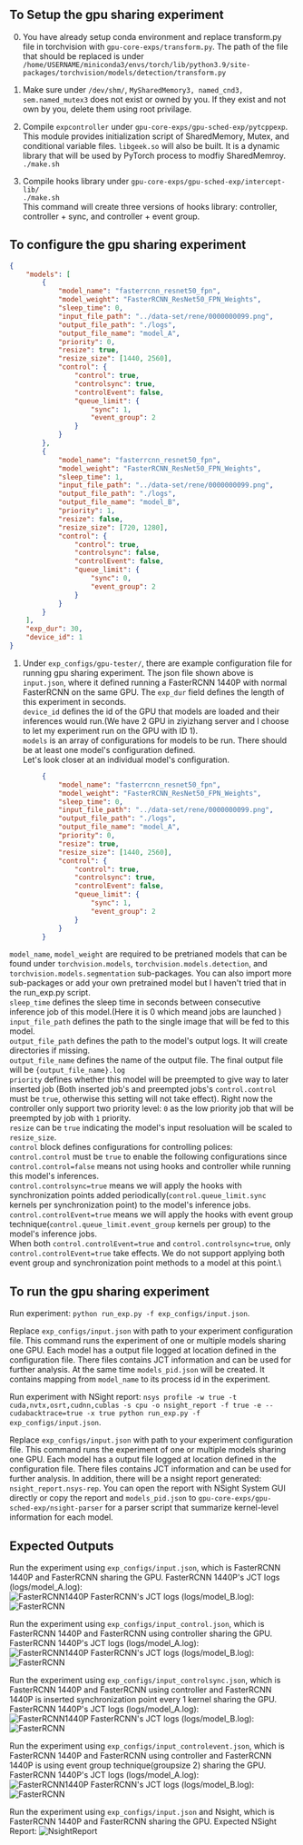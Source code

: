 ## To Setup the gpu sharing experiment 
0. You have already setup conda environment and replace transform.py file in torchvision with `gpu-core-exps/transform.py`. The path of the file that should be replaced is under `/home/USERNAME/miniconda3/envs/torch/lib/python3.9/site-packages/torchvision/models/detection/transform.py`

1. Make sure under `/dev/shm/`, `MySharedMemory3, named_cnd3, sem.named_mutex3` does not exist or owned by you. If they exist and not own by you, delete them using root privilage.

2. Compile `expcontroller` under `gpu-core-exps/gpu-sched-exp/pytcppexp`. This module provides initialization script of SharedMemory, Mutex, and conditional variable files. `libgeek.so` will also be built. It is a dynamic library that will be used by PyTorch process to modfiy SharedMemroy.\
`./make.sh`

3. Compile hooks library under `gpu-core-exps/gpu-sched-exp/intercept-lib/`\
`./make.sh`\
This command will create three versions of hooks library: controller, controller + sync, and controller + event group.


## To configure the gpu sharing experiment 
```json
{
	"models": [
		{
			"model_name": "fasterrcnn_resnet50_fpn",
			"model_weight": "FasterRCNN_ResNet50_FPN_Weights",
			"sleep_time": 0,
			"input_file_path": "../data-set/rene/0000000099.png",
			"output_file_path": "./logs",
			"output_file_name": "model_A",
			"priority": 0,
			"resize": true,
			"resize_size": [1440, 2560],
			"control": {
				"control": true,
				"controlsync": true,
				"controlEvent": false,
				"queue_limit": {
					"sync": 1,
					"event_group": 2
				}
			}
		},
		{
			"model_name": "fasterrcnn_resnet50_fpn",
			"model_weight": "FasterRCNN_ResNet50_FPN_Weights",
			"sleep_time": 1,
			"input_file_path": "../data-set/rene/0000000099.png",
			"output_file_path": "./logs",
			"output_file_name": "model_B",
			"priority": 1,
			"resize": false,
			"resize_size": [720, 1280],
			"control": {
				"control": true,
				"controlsync": false,
				"controlEvent": false,
				"queue_limit": {
					"sync": 0,
					"event_group": 2
				}
			}
		}
	],
	"exp_dur": 30,
	"device_id": 1
}

```
1. Under `exp_configs/gpu-tester/`, there are example configuration file for running gpu sharing experiment. The json file shown above is `input.json`, where it defined running a FasterRCNN 1440P with normal FasterRCNN on the same GPU.
The `exp_dur` field defines the length of this experiment in seconds.<br /> 
`device_id` defines the id of the GPU that models are loaded and their inferences would run.(We have 2 GPU in ziyizhang server and I choose to let my experiment run on the GPU with ID 1).<br />
`models` is an array of configurations for models to be run. There should be at least one model's configuration defined.<br />
Let's look closer at an individual model's configuration.
```json
        {
			"model_name": "fasterrcnn_resnet50_fpn",
			"model_weight": "FasterRCNN_ResNet50_FPN_Weights",
			"sleep_time": 0,
			"input_file_path": "../data-set/rene/0000000099.png",
			"output_file_path": "./logs",
			"output_file_name": "model_A",
			"priority": 0,
			"resize": true,
			"resize_size": [1440, 2560],
			"control": {
				"control": true,
				"controlsync": true,
				"controlEvent": false,
				"queue_limit": {
					"sync": 1,
					"event_group": 2
				}
			}
		}
```
`model_name`, `model_weight` are required to be pretrianed models that can be found under `torchvision.models`, `torchvision.models.detection`, and `torchvision.models.segmentation` sub-packages. You can also import more sub-packages or add your own pretrained model but I haven't tried that in the run_exp.py script.<br />
`sleep_time` defines the sleep time in seconds between consecutive inference job of this model.(Here it is 0 which meand jobs are launched )\
`input_file_path` defines the path to the single image that will be fed to this model.\
`output_file_path` defines the path to the model's output logs. It will create directories if missing.\
`output_file_name` defines the name of the output file. The final output file will be `{output_file_name}.log`\
`priority` defines whether this model will be preempted to give way to later inserted job (Both inserted job's and preempted jobs's `control.control` must be `true`, otherwise this setting will not take effect). Right now the controller only support two priority level: `0` as the low priority job that will be preempted by job with `1` priority. \
`resize` can be `true` indicating the model's input resoluation will be scaled to `resize_size`.\
`control` block defines configurations for controlling polices:
`control.control` must be `true` to enable the following configurations since `control.control=false` means not using hooks and controller while running this model's inferences.\
`control.controlsync=true` means we will apply the hooks with synchronization points added periodically(`control.queue_limit.sync` kernels per synchronization point) to the model's inference jobs.\
`control.controlEvent=true` means we will apply the hooks with event group technique(`control.queue_limit.event_group` kernels per group) to the model's inference jobs.\
When both `control.controlEvent=true` and `control.controlsync=true`, only `control.controlEvent=true` take effects. We do not support applying both event group and synchronization point methods to a model at this point.\

## To run the gpu sharing experiment 

Run experiment: `python run_exp.py -f exp_configs/input.json`.<br /> 

Replace `exp_configs/input.json` with path to your experiment configuration file. This command runs the experiment of one or multiple models sharing one GPU. Each model has a output file logged at location defined in the configuration file. There files contains JCT information and can be used for further analysis.
At the same time `models_pid.json` will be created. It contains mapping from `model_name` to its process id in the experiment. 

Run experiment with NSight report: `nsys profile -w true -t cuda,nvtx,osrt,cudnn,cublas -s cpu -o nsight_report -f true -e --cudabacktrace=true -x true python run_exp.py -f exp_configs/input.json`.<br />

Replace `exp_configs/input.json` with path to your experiment configuration file. This command runs the experiment of one or multiple models sharing one GPU. Each model has a output file logged at location defined in the configuration file. There files contains JCT information and can be used for further analysis. In addition, there will be a nsight report generated: `nsight_report.nsys-rep`. You can open the report with NSight System GUI directly or copy the report and `models_pid.json` to `gpu-core-exps/gpu-sched-exp/nsight-parser` for a parser script that summarize kernel-level information for each model.  

## Expected Outputs
Run the experiment using `exp_configs/input.json`, which is FasterRCNN 1440P and FasterRCNN sharing the GPU.
FasterRCNN 1440P's JCT logs (logs/model_A.log):\
![FasterRCNN1440P](../../img/input.json_modelA_expectedOutput.png) 
FasterRCNN's JCT logs (logs/model_B.log):\
![FasterRCNN](../../img/input.json_modelB_expectedOutput.png) 

Run the experiment using `exp_configs/input_control.json`, which is FasterRCNN 1440P and FasterRCNN using controller sharing the GPU.
FasterRCNN 1440P's JCT logs (logs/model_A.log):\
![FasterRCNN1440P](../../img/input_control.json_modelA_expectedOutput.png) 
FasterRCNN's JCT logs (logs/model_B.log):\
![FasterRCNN](../../img/input_control.json_modelB_expectedOutput.png) 

Run the experiment using `exp_configs/input_controlsync.json`, which is FasterRCNN 1440P and FasterRCNN using controller  and  FasterRCNN 1440P is inserted synchronization point every 1 kernel sharing the GPU.
FasterRCNN 1440P's JCT logs (logs/model_A.log):\
![FasterRCNN1440P](../../img/input_controlsync.json_modelA_expectedOutput.png) 
FasterRCNN's JCT logs (logs/model_B.log):\
![FasterRCNN](../../img/input_controlsync.json_modelB_expectedOutput.png) 

Run the experiment using `exp_configs/input_controlevent.json`, which is FasterRCNN 1440P and FasterRCNN using controller  and  FasterRCNN 1440P is using event group technique(groupsize 2) sharing the GPU.
FasterRCNN 1440P's JCT logs (logs/model_A.log):\
![FasterRCNN1440P](../../img/input_controlevent.json_modelA_expectedOutput.png) 
FasterRCNN's JCT logs (logs/model_B.log):\
![FasterRCNN](../../img/input_controlevent.json_modelB_expectedOutput.png) 

Run the experiment using `exp_configs/input.json` and Nsight, which is FasterRCNN 1440P and FasterRCNN sharing the GPU.
Expected NSight Report:
![NsightReport](../../img/input.json_expectedNsys.png) 